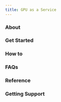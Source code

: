 ```yaml
---
title: GPU as a Service
---
```

### About
### Get Started
### How to
### FAQs
### Reference
### Getting Support


